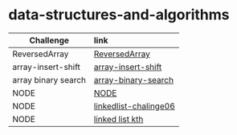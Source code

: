 # data-structures-and-algorithms

|Challenge |   link    |
|-----------|:-----------
|ReversedArray|[ReversedArray](./array-reverse/reversedArray.md)
|array-insert-shift|[array-insert-shift](./array-insert-shift/array-insert-shift.md)
|array binary search|[array-binary-search](./array-binary-search/array-binary-search.md)
|NODE|[NODE](./NODE/NODE.md)
|NODE|[linkedlist-chalinge06](./linkedlist-chalinge06/code-chaling06.md)
|NODE|[linked list kth](./linked-list-kth-chaling07/linked-list-kth.md)